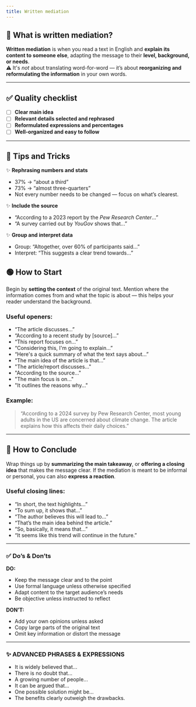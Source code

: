 ```yaml
---
title: Written mediation
---
```


## 🧠 What is written mediation?

**Written mediation** is when you read a text in English and **explain its content to someone else**, adapting the message to their **level, background, or needs**.  
⚠️ It's _not_ about translating word-for-word — it’s about **reorganizing and reformulating the information** in your own words.

---

## ✅ Quality checklist

-   [ ] **Clear main idea**
-   [ ] **Relevant details selected and rephrased**
-   [ ] **Reformulated expressions and percentages**
-   [ ] **Well-organized and easy to follow**

---

## 🎯 Tips and Tricks

✨ **Rephrasing numbers and stats**

-   37% → “about a third”
-   73% → “almost three-quarters”
-   Not every number needs to be changed — focus on what’s clearest.

✨ **Include the source**

-   “According to a 2023 report by the _Pew Research Center_...”
-   “A survey carried out by _YouGov_ shows that...”

✨ **Group and interpret data**

-   Group: “Altogether, over 60% of participants said...”
-   Interpret: “This suggests a clear trend towards...”

## 🟢 **How to Start**

Begin by **setting the context** of the original text. Mention where the information comes from and what the topic is about — this helps your reader understand the background.

### Useful openers:

-   “The article discusses…”
-   “According to a recent study by [source]...”
-   “This report focuses on…”
-   “Considering this, I'm going to explain…”
-   “Here's a quick summary of what the text says about…”
-   “The main idea of the article is that…”
-   "The article/report discusses..."
-   "According to the source..."
-   "The main focus is on..."
-   "It outlines the reasons why..."

### Example:

> “According to a 2024 survey by Pew Research Center, most young adults in the US are concerned about climate change. The article explains how this affects their daily choices.”

---

## 🔴 **How to Conclude**

Wrap things up by **summarizing the main takeaway**, or **offering a closing idea** that makes the message clear. If the mediation is meant to be informal or personal, you can also **express a reaction**.

### Useful closing lines:

-   “In short, the text highlights…”
-   “To sum up, it shows that…”
-   “The author believes this will lead to…”
-   “That’s the main idea behind the article.”
-   “So, basically, it means that…”
-   “It seems like this trend will continue in the future.”

---

### ✅ Do’s & Don’ts

**DO:**

-   Keep the message clear and to the point
-   Use formal language unless otherwise specified
-   Adapt content to the target audience’s needs
-   Be objective unless instructed to reflect

**DON’T:**

-   Add your own opinions unless asked
-   Copy large parts of the original text
-   Omit key information or distort the message

---

### ✨ ADVANCED PHRASES & EXPRESSIONS

-   It is widely believed that...
-   There is no doubt that...
-   A growing number of people...
-   It can be argued that...
-   One possible solution might be...
-   The benefits clearly outweigh the drawbacks.
